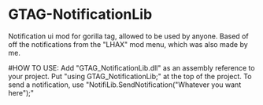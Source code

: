 # GTAG-NotificationLib
Notification ui mod for gorilla tag, allowed to be used by anyone.
Based of off the notifications from the "LHAX" mod menu, which was also made by me.

#HOW TO USE:
Add "GTAG_NotificationLib.dll" as an assembly reference to your project.
Put "using GTAG_NotificationLib;" at the top of the project.
To send a notification, use "NotifiLib.SendNotification("Whatever you want here");"
